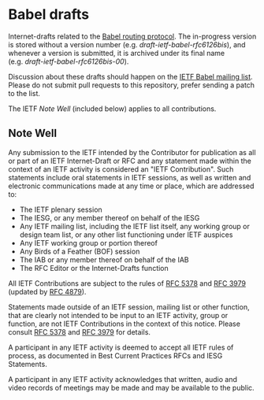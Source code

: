 Babel drafts
============

Internet-drafts related to the
[Babel routing protocol](https://www.irif.fr/~jch/software/babel/).  The
in-progress version is stored without a version number
(e.g. *draft-ietf-babel-rfc6126bis*), and whenever a version is submitted,
it is archived under its final name (e.g. *draft-ietf-babel-rfc6126bis-00*).

Discussion about these drafts should happen on the
[IETF Babel mailing list](https://www.ietf.org/mailman/listinfo/babel).
Please do not submit pull requests to this repository, prefer sending
a patch to the list.

The IETF *Note Well* (included below) applies to all contributions.


Note Well
---------

Any submission to the IETF intended by the Contributor for publication
as all or part of an IETF Internet-Draft or RFC and any statement made
within the context of an IETF activity is considered an "IETF
Contribution".  Such statements include oral statements in IETF sessions,
as well as written and electronic communications made at any time or
place, which are addressed to:

  * The IETF plenary session
  * The IESG, or any member thereof on behalf of the IESG
  * Any IETF mailing list, including the IETF list itself, any working
    group or design team list, or any other list functioning under IETF
    auspices
  * Any IETF working group or portion thereof
  * Any Birds of a Feather (BOF) session
  * The IAB or any member thereof on behalf of the IAB
  * The RFC Editor or the Internet-Drafts function

All IETF Contributions are subject to the rules of
[RFC 5378](http://www.rfc-editor.org/rfc/rfc5378.txt) and
[RFC 3979](http://www.rfc-editor.org/rfc/rfc3979.txt)
(updated by [RFC 4879](http://www.rfc-editor.org/rfc/rfc4879.txt)).

Statements made outside of an IETF session, mailing list or other
function, that are clearly not intended to be input to an IETF activity,
group or function, are not IETF Contributions in the context of this
notice.  Please consult
[RFC 5378](http://www.rfc-editor.org/rfc/rfc5378.txt) and
[RFC 3979](http://www.rfc-editor.org/rfc/rfc3979.txt) for details.

A participant in any IETF activity is deemed to accept all IETF rules of
process, as documented in Best Current Practices RFCs and IESG
Statements.

A participant in any IETF activity acknowledges that written, audio and
video records of meetings may be made and may be available to the
public.
